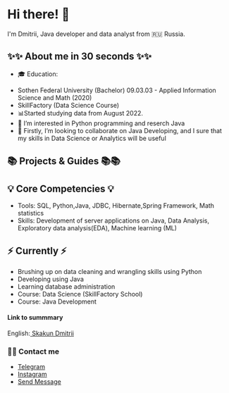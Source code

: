 # Hi there! :wave:

I'm Dmitrii, Java developer and data analyst from :ru: Russia.

<!-- ![Top languages](https://github-readme-stats.vercel.app/api/top-langs/?username=dI98Sk&layout=compact) --> 

## ✨✨ About me in 30 seconds ✨✨ 
* 🎓 Education:
- Sothen Federal University (Bachelor)  09.03.03 - Applied Information Science and Math (2020)
- SkillFactory (Data Science Course)
- 📊Started studying data from August 2022.
- 👀 I’m interested in Python programming and reserch Java
- 💞️ Firstly, I’m looking to collaborate on Java Developing, and I sure that my skills in Data Science or Analytics will be useful


## 📚 Projects & Guides 📚📚

<!---
- For my portfolio guide, click (link)
- How to transition into Data Analytics? Click (link)
--->
## 💡 Core Competencies 💡
- Tools: SQL, Python,Java, JDBC, Hibernate,Spring Framework, Math statistics
- Skills:  Development of server applications on Java, Data Analysis,  Exploratory data analysis(EDA), Machine learning (ML)

## ⚡️ Currently ⚡️
- Brushing up on data cleaning and wrangling skills using Python
- Developing using Java
- Learning database administration
- Course: Data Science (SkillFactory School)
- Course: Java Development 

#### Link to summmary
English:[ Skakun Dmitrii](https://docs.google.com/document/d/1mFW-KvKdRvh215H-RKDGZ9Q7Mm44FFyk/edit?usp=share_link&ouid=116946619609232368555&rtpof=true&sd=true)

### 🙌🏻 Contact me
- [Telegram](https://t.me/alphacvant)
- [Instagram](https://www.instagram.com/skakun_dr/)
- <a href="mailto:skakundima.458@gmail.com">Send Message</a>


<!---
dI98Sk/dI98Sk is a ✨ special ✨ repository because its `README.md` (this file) appears on your GitHub profile.
You can click the Preview link to take a look at your changes.
--->
